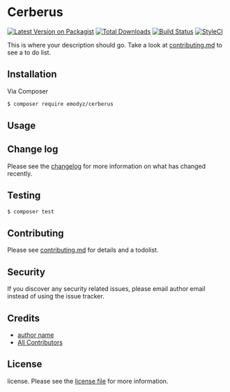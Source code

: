 # Cerberus

[![Latest Version on Packagist][ico-version]][link-packagist]
[![Total Downloads][ico-downloads]][link-downloads]
[![Build Status][ico-travis]][link-travis]
[![StyleCI][ico-styleci]][link-styleci]

This is where your description should go. Take a look at [contributing.md](contributing.md) to see a to do list.

## Installation

Via Composer

``` bash
$ composer require emodyz/cerberus
```

## Usage

## Change log

Please see the [changelog](changelog.md) for more information on what has changed recently.

## Testing

``` bash
$ composer test
```

## Contributing

Please see [contributing.md](contributing.md) for details and a todolist.

## Security

If you discover any security related issues, please email author email instead of using the issue tracker.

## Credits

- [author name][link-author]
- [All Contributors][link-contributors]

## License

license. Please see the [license file](license.md) for more information.

[ico-version]: https://img.shields.io/packagist/v/emodyz/cerberus.svg?style=flat-square
[ico-downloads]: https://img.shields.io/packagist/dt/emodyz/cerberus.svg?style=flat-square
[ico-travis]: https://img.shields.io/travis/emodyz/cerberus/master.svg?style=flat-square
[ico-styleci]: https://styleci.io/repos/310239506/shield

[link-packagist]: https://packagist.org/packages/emodyz/cerberus
[link-downloads]: https://packagist.org/packages/emodyz/cerberus
[link-travis]: https://travis-ci.org/emodyz/cerberus
[link-styleci]: https://styleci.io/repos/310239506
[link-author]: https://github.com/emodyz
[link-contributors]: ../../contributors
